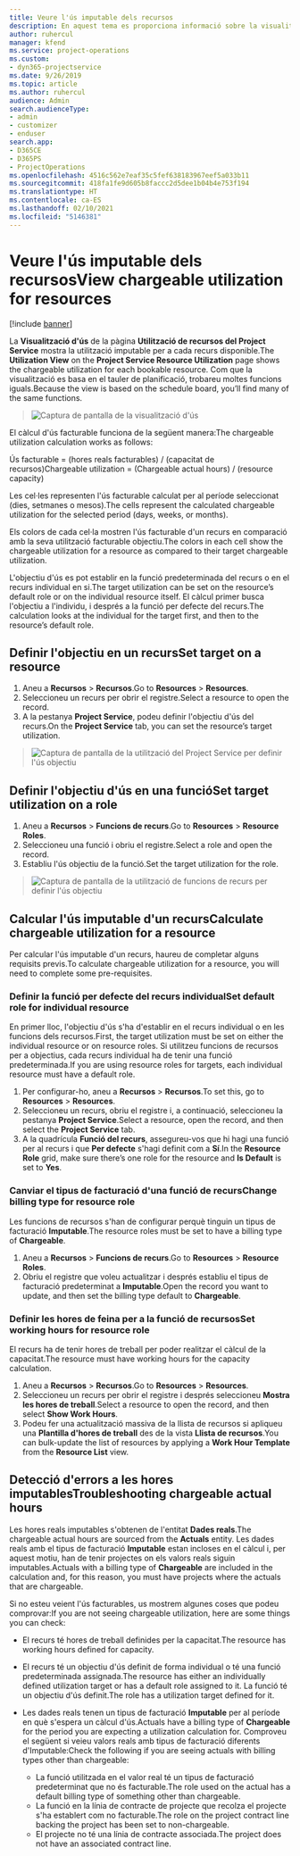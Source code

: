 ```yaml
---
title: Veure l'ús imputable dels recursos
description: En aquest tema es proporciona informació sobre la visualització d'ús dels recursos.
author: ruhercul
manager: kfend
ms.service: project-operations
ms.custom:
- dyn365-projectservice
ms.date: 9/26/2019
ms.topic: article
ms.author: ruhercul
audience: Admin
search.audienceType:
- admin
- customizer
- enduser
search.app:
- D365CE
- D365PS
- ProjectOperations
ms.openlocfilehash: 4516c562e7eaf35c5fef638183967eef5a033b11
ms.sourcegitcommit: 418fa1fe9d605b8faccc2d5dee1b04b4e753f194
ms.translationtype: HT
ms.contentlocale: ca-ES
ms.lasthandoff: 02/10/2021
ms.locfileid: "5146381"
---
```

# <a name="view-chargeable-utilization-for-resources"></a><span data-ttu-id="7f2bb-103">Veure l'ús imputable dels recursos</span><span class="sxs-lookup"><span data-stu-id="7f2bb-103">View chargeable utilization for resources</span></span>

[!include [banner](../includes/psa-now-project-operations.md)]
 
<span data-ttu-id="7f2bb-104">La **Visualització d'ús** de la pàgina **Utilització de recursos del Project Service** mostra la utilització imputable per a cada recurs disponible.</span><span class="sxs-lookup"><span data-stu-id="7f2bb-104">The **Utilization View** on the **Project Service Resource Utilization** page shows the chargeable utilization for each bookable resource.</span></span> <span data-ttu-id="7f2bb-105">Com que la visualització es basa en el tauler de planificació, trobareu moltes funcions iguals.</span><span class="sxs-lookup"><span data-stu-id="7f2bb-105">Because the view is based on the schedule board, you’ll find many of the same functions.</span></span>

> ![Captura de pantalla de la visualització d'ús](media/FAQ-utilization-1.png)
 

<span data-ttu-id="7f2bb-107">El càlcul d'ús facturable funciona de la següent manera:</span><span class="sxs-lookup"><span data-stu-id="7f2bb-107">The chargeable utilization calculation works as follows:</span></span>

   <span data-ttu-id="7f2bb-108">Ús facturable = (hores reals facturables) / (capacitat de recursos)</span><span class="sxs-lookup"><span data-stu-id="7f2bb-108">Chargeable utilization = (Chargeable actual hours) / (resource capacity)</span></span>

<span data-ttu-id="7f2bb-109">Les cel·les representen l'ús facturable calculat per al període seleccionat (dies, setmanes o mesos).</span><span class="sxs-lookup"><span data-stu-id="7f2bb-109">The cells represent the calculated chargeable utilization for the selected period (days, weeks, or months).</span></span>

<span data-ttu-id="7f2bb-110">Els colors de cada cel·la mostren l'ús facturable d'un recurs en comparació amb la seva utilització facturable objectiu.</span><span class="sxs-lookup"><span data-stu-id="7f2bb-110">The colors in each cell show the chargeable utilization for a resource as compared to their target chargeable utilization.</span></span> 

<span data-ttu-id="7f2bb-111">L'objectiu d'ús es pot establir en la funció predeterminada del recurs o en el recurs individual en si.</span><span class="sxs-lookup"><span data-stu-id="7f2bb-111">The target utilization can be set on the resource’s default role or on the individual resource itself.</span></span> <span data-ttu-id="7f2bb-112">El càlcul primer busca l'objectiu a l'individu, i després a la funció per defecte del recurs.</span><span class="sxs-lookup"><span data-stu-id="7f2bb-112">The calculation looks at the individual for the target first, and then to the resource’s default role.</span></span>

## <a name="set-target-on-a-resource"></a><span data-ttu-id="7f2bb-113">Definir l'objectiu en un recurs</span><span class="sxs-lookup"><span data-stu-id="7f2bb-113">Set target on a resource</span></span>

1. <span data-ttu-id="7f2bb-114">Aneu a **Recursos** \> **Recursos**.</span><span class="sxs-lookup"><span data-stu-id="7f2bb-114">Go to **Resources** \> **Resources**.</span></span> 
2. <span data-ttu-id="7f2bb-115">Seleccioneu un recurs per obrir el registre.</span><span class="sxs-lookup"><span data-stu-id="7f2bb-115">Select a resource to open the record.</span></span> 
3. <span data-ttu-id="7f2bb-116">A la pestanya **Project Service**, podeu definir l'objectiu d'ús del recurs.</span><span class="sxs-lookup"><span data-stu-id="7f2bb-116">On the **Project Service** tab, you can set the resource’s target utilization.</span></span>

> ![Captura de pantalla de la utilització del Project Service per definir l'ús objectiu](media/FAQ-utilization-2.png)
 
## <a name="set-target-utilization-on-a-role"></a><span data-ttu-id="7f2bb-118">Definir l'objectiu d'ús en una funció</span><span class="sxs-lookup"><span data-stu-id="7f2bb-118">Set target utilization on a role</span></span>

1. <span data-ttu-id="7f2bb-119">Aneu a **Recursos** \> **Funcions de recurs**.</span><span class="sxs-lookup"><span data-stu-id="7f2bb-119">Go to **Resources** \> **Resource Roles**.</span></span> 
2. <span data-ttu-id="7f2bb-120">Seleccioneu una funció i obriu el registre.</span><span class="sxs-lookup"><span data-stu-id="7f2bb-120">Select a role and open the record.</span></span> 
3. <span data-ttu-id="7f2bb-121">Establiu l'ús objectiu de la funció.</span><span class="sxs-lookup"><span data-stu-id="7f2bb-121">Set the target utilization for the role.</span></span>

> ![Captura de pantalla de la utilització de funcions de recurs per definir l'ús objectiu](media/FAQ-utilization-3.png)
 
## <a name="calculate-chargeable-utilization-for-a-resource"></a><span data-ttu-id="7f2bb-123">Calcular l'ús imputable d'un recurs</span><span class="sxs-lookup"><span data-stu-id="7f2bb-123">Calculate chargeable utilization for a resource</span></span>

<span data-ttu-id="7f2bb-124">Per calcular l'ús imputable d'un recurs, haureu de completar alguns requisits previs.</span><span class="sxs-lookup"><span data-stu-id="7f2bb-124">To calculate chargeable utilization for a resource, you will need to complete some pre-requisites.</span></span> 

### <a name="set-default-role-for-individual-resource"></a><span data-ttu-id="7f2bb-125">Definir la funció per defecte del recurs individual</span><span class="sxs-lookup"><span data-stu-id="7f2bb-125">Set default role for individual resource</span></span>

<span data-ttu-id="7f2bb-126">En primer lloc, l'objectiu d'ús s'ha d'establir en el recurs individual o en les funcions dels recursos.</span><span class="sxs-lookup"><span data-stu-id="7f2bb-126">First, the target utilization must be set on either the individual resource or on resource roles.</span></span> <span data-ttu-id="7f2bb-127">Si utilitzeu funcions de recursos per a objectius, cada recurs individual ha de tenir una funció predeterminada.</span><span class="sxs-lookup"><span data-stu-id="7f2bb-127">If you are using resource roles for targets, each individual resource must have a default role.</span></span> 

1. <span data-ttu-id="7f2bb-128">Per configurar-ho, aneu a **Recursos** \> **Recursos**.</span><span class="sxs-lookup"><span data-stu-id="7f2bb-128">To set this, go to **Resources** \> **Resources**.</span></span> 
2. <span data-ttu-id="7f2bb-129">Seleccioneu un recurs, obriu el registre i, a continuació, seleccioneu la pestanya **Project Service**.</span><span class="sxs-lookup"><span data-stu-id="7f2bb-129">Select a resource, open the record, and then select the **Project Service** tab.</span></span> 
3. <span data-ttu-id="7f2bb-130">A la quadrícula **Funció del recurs**, assegureu-vos que hi hagi una funció per al recurs i que **Per defecte** s'hagi definit com a **Sí**.</span><span class="sxs-lookup"><span data-stu-id="7f2bb-130">In the **Resource Role** grid, make sure there’s one role for the resource and **Is Default** is set to **Yes**.</span></span>
 
### <a name="change-billing-type-for-resource-role"></a><span data-ttu-id="7f2bb-131">Canviar el tipus de facturació d'una funció de recurs</span><span class="sxs-lookup"><span data-stu-id="7f2bb-131">Change billing type for resource role</span></span>

<span data-ttu-id="7f2bb-132">Les funcions de recursos s'han de configurar perquè tinguin un tipus de facturació **Imputable**.</span><span class="sxs-lookup"><span data-stu-id="7f2bb-132">The resource roles must be set to have a billing type of **Chargeable**.</span></span> 

1. <span data-ttu-id="7f2bb-133">Aneu a **Recursos** \> **Funcions de recurs**.</span><span class="sxs-lookup"><span data-stu-id="7f2bb-133">Go to **Resources** \> **Resource Roles**.</span></span> 
2. <span data-ttu-id="7f2bb-134">Obriu el registre que voleu actualitzar i després establiu el tipus de facturació predeterminat a **Imputable**.</span><span class="sxs-lookup"><span data-stu-id="7f2bb-134">Open the record you want to update, and then set the billing type default to **Chargeable**.</span></span>

### <a name="set-working-hours-for-resource-role"></a><span data-ttu-id="7f2bb-135">Definir les hores de feina per a la funció de recursos</span><span class="sxs-lookup"><span data-stu-id="7f2bb-135">Set working hours for resource role</span></span>
 
<span data-ttu-id="7f2bb-136">El recurs ha de tenir hores de treball per poder realitzar el càlcul de la capacitat.</span><span class="sxs-lookup"><span data-stu-id="7f2bb-136">The resource must have working hours for the capacity calculation.</span></span> 

1. <span data-ttu-id="7f2bb-137">Aneu a **Recursos** \> **Recursos**.</span><span class="sxs-lookup"><span data-stu-id="7f2bb-137">Go to **Resources** \> **Resources**.</span></span> 
2. <span data-ttu-id="7f2bb-138">Seleccioneu un recurs per obrir el registre i després seleccioneu **Mostra les hores de treball**.</span><span class="sxs-lookup"><span data-stu-id="7f2bb-138">Select a resource to open the record, and then select **Show Work Hours**.</span></span> 
3. <span data-ttu-id="7f2bb-139">Podeu fer una actualització massiva de la llista de recursos si apliqueu una **Plantilla d'hores de treball** des de la vista **Llista de recursos**.</span><span class="sxs-lookup"><span data-stu-id="7f2bb-139">You can bulk-update the list of resources by applying a **Work Hour Template** from the **Resource List** view.</span></span>

## <a name="troubleshooting-chargeable-actual-hours"></a><span data-ttu-id="7f2bb-140">Detecció d'errors a les hores imputables</span><span class="sxs-lookup"><span data-stu-id="7f2bb-140">Troubleshooting chargeable actual hours</span></span>

<span data-ttu-id="7f2bb-141">Les hores reals imputables s'obtenen de l'entitat **Dades reals**.</span><span class="sxs-lookup"><span data-stu-id="7f2bb-141">The chargeable actual hours are sourced from the **Actuals** entity.</span></span> <span data-ttu-id="7f2bb-142">Les dades reals amb el tipus de facturació **Imputable** estan incloses en el càlcul i, per aquest motiu, han de tenir projectes on els valors reals siguin imputables.</span><span class="sxs-lookup"><span data-stu-id="7f2bb-142">Actuals with a billing type of **Chargeable** are included in the calculation and, for this reason, you must have projects where the actuals that are chargeable.</span></span>

<span data-ttu-id="7f2bb-143">Si no esteu veient l'ús facturables, us mostrem algunes coses que podeu comprovar:</span><span class="sxs-lookup"><span data-stu-id="7f2bb-143">If you are not seeing chargeable utilization, here are some things you can check:</span></span>

- <span data-ttu-id="7f2bb-144">El recurs té hores de treball definides per la capacitat.</span><span class="sxs-lookup"><span data-stu-id="7f2bb-144">The resource has working hours defined for capacity.</span></span>
- <span data-ttu-id="7f2bb-145">El recurs té un objectiu d'ús definit de forma individual o té una funció predeterminada assignada.</span><span class="sxs-lookup"><span data-stu-id="7f2bb-145">The resource has either an individually defined utilization target or has a default role assigned to it.</span></span> <span data-ttu-id="7f2bb-146">La funció té un objectiu d'ús definit.</span><span class="sxs-lookup"><span data-stu-id="7f2bb-146">The role has a utilization target defined for it.</span></span>
- <span data-ttu-id="7f2bb-147">Les dades reals tenen un tipus de facturació **Imputable** per al període en què s'espera un càlcul d'ús.</span><span class="sxs-lookup"><span data-stu-id="7f2bb-147">Actuals have a billing type of **Chargeable** for the period you are expecting a utilization calculation for.</span></span> <span data-ttu-id="7f2bb-148">Comproveu el següent si veieu valors reals amb tipus de facturació diferents d'Imputable:</span><span class="sxs-lookup"><span data-stu-id="7f2bb-148">Check the following if you are seeing actuals with billing types other than chargeable:</span></span>

  - <span data-ttu-id="7f2bb-149">La funció utilitzada en el valor real té un tipus de facturació predeterminat que no és facturable.</span><span class="sxs-lookup"><span data-stu-id="7f2bb-149">The role used on the actual has a default billing type of something other than chargeable.</span></span>
  - <span data-ttu-id="7f2bb-150">La funció en la línia de contracte de projecte que recolza el projecte s'ha establert com no facturable.</span><span class="sxs-lookup"><span data-stu-id="7f2bb-150">The role on the project contract line backing the project has been set to non-chargeable.</span></span>
  - <span data-ttu-id="7f2bb-151">El projecte no té una línia de contracte associada.</span><span class="sxs-lookup"><span data-stu-id="7f2bb-151">The project does not have an associated contract line.</span></span>

